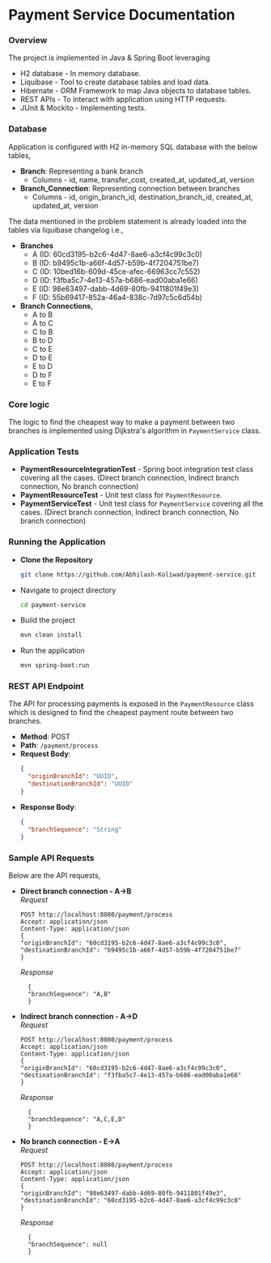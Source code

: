 # Payment Service Documentation

### Overview
The project is implemented in Java & Spring Boot leveraging 
- H2 database - In memory database. 
- Liquibase - Tool to create database tables and load data.
- Hibernate - ORM Framework to map Java objects to database tables.
- REST APIs - To interact with application using HTTP requests.
- JUnit & Mockito - Implementing tests.

### Database 
Application is configured with H2 in-memory SQL database with the below tables,
- **Branch**: Representing a bank branch
  - Columns - id, name, transfer_cost, created_at, updated_at, version
- **Branch_Connection**: Representing connection between branches 
  - Columns - id, origin_branch_id, destination_branch_id, created_at, updated_at, version<br>

The data mentioned in the problem statement is already loaded into the tables via liquibase changelog i.e.,<br>
- **Branches** 
  - A (ID: 60cd3195-b2c6-4d47-8ae6-a3cf4c99c3c0)
  - B (ID: b9495c1b-a66f-4d57-b59b-4f7204751be7)
  - C (ID: 10bed16b-609d-45ce-afec-66963cc7c552)
  - D (ID: f3fba5c7-4e13-457a-b686-ead00aba1e66)
  - E (ID: 98e63497-dabb-4d69-80fb-9411801f49e3)
  - F (ID: 55b69417-852a-46a4-838c-7d97c5c6d54b) 
- **Branch Connections**, 
  - A to B 
  - A to C
  - C to B
  - B to D
  - C to E
  - D to E
  - E to D
  - D to F
  - E to F

### Core logic
The logic to find the cheapest way to make a payment between two branches is implemented using Dijkstra's algorithm in `PaymentService` class.

### Application Tests
- **PaymentResourceIntegrationTest** - Spring boot integration test class covering all the cases. (Direct branch connection, Indirect branch connection, No branch connection)<br>
- **PaymentResourceTest** - Unit test class for `PaymentResource`.<br>
- **PaymentServiceTest** - Unit test class for `PaymentService` covering all the cases. (Direct branch connection, Indirect branch connection, No branch connection)

### Running the Application
- **Clone the Repository**
  ```sh 
  git clone https://github.com/Abhilash-Koliwad/payment-service.git
- Navigate to project directory
  ```sh
  cd payment-service
- Build the project
  ```sh
  mvn clean install
- Run the application
  ```sh
  mvn spring-boot:run

### REST API Endpoint
The API for processing payments is exposed in the `PaymentResource` class which is designed to find the cheapest payment route between two branches.

- **Method**: POST
- **Path**: `/payment/process`
- **Request Body**:
  ```json
  {
    "originBranchId": "UUID",
    "destinationBranchId": "UUID"
  }
- **Response Body**:
  ```json
  {
    "branchSequence": "String"
  }

### Sample API Requests
Below are the API requests,
- **Direct branch connection - A->B**
    <br><i>Request</i><br>
    ```
    POST http://localhost:8080/payment/process
    Accept: application/json
    Content-Type: application/json
    {
    "originBranchId": "60cd3195-b2c6-4d47-8ae6-a3cf4c99c3c0",
    "destinationBranchId": "b9495c1b-a66f-4d57-b59b-4f7204751be7"
    }
  ```
  <i>Response</i>
  ```
    {
    "branchSequence": "A,B"
    }
  ```

- **Indirect branch connection - A->D**
  <br><i>Request</i><br>
    ```
    POST http://localhost:8080/payment/process
    Accept: application/json
    Content-Type: application/json
    {
    "originBranchId": "60cd3195-b2c6-4d47-8ae6-a3cf4c99c3c0",
    "destinationBranchId": "f3fba5c7-4e13-457a-b686-ead00aba1e66"
    }
  ```
  <i>Response</i>
  ```
    {
    "branchSequence": "A,C,E,D"
    }
  ```

- **No branch connection - E->A**
  <br><i>Request</i><br>
    ```
    POST http://localhost:8080/payment/process
    Accept: application/json
    Content-Type: application/json
    {
    "originBranchId": "98e63497-dabb-4d69-80fb-9411801f49e3",
    "destinationBranchId": "60cd3195-b2c6-4d47-8ae6-a3cf4c99c3c0"
    }
  ```
  <i>Response</i>
  ```
    {
    "branchSequence": null
    }
  ```